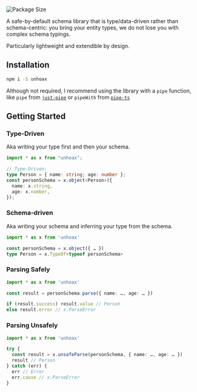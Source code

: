 ![Package Size](https://deno.bundlejs.com/badge?q=unhoax&treeshake=[*])

A safe-by-default schema library that is type/data-driven rather than schema-centric: you bring your entity types, we do not lose you with complex schema typings.

Particularly lightweight and extendible by design.

## Installation

```bash
npm i -S unhoax
```

Although not required, I recommend using the library with a `pipe` function, like `pipe` from [`just-pipe`](https://github.com/angus-c/just?tab=readme-ov-file#just-pipe) or `pipeWith` from [`pipe-ts`](https://github.com/unsplash/pipe-ts)

## Getting Started

### Type-Driven

Aka writing your type first and then your schema.

```ts
import * as x from "unhoax";

// Type-Driven:
type Person = { name: string; age: number };
const personSchema = x.object<Person>({
  name: x.string,
  age: x.number,
});
```

### Schema-driven

Aka writing your schema and inferring your type from the schema.

```ts
import * as x from 'unhoax'

const personSchema = x.object({ … })
type Person = x.TypeOf<typeof personSchema>
```

### Parsing Safely

```ts
import * as x from 'unhoax'

const result = personSchema.parse({ name: …, age: … })

if (result.success) result.value // Person
else result.error // x.ParseError
```

### Parsing Unsafely

```ts
import * as x from 'unhoax'

try {
  const result = x.unsafeParse(personSchema, { name: …, age: … })
  result // Person
} catch (err) {
  err // Error
  err.cause // x.ParseError
}
```
